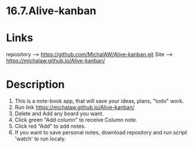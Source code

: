 # 16.7.Alive-kanban

# Links

repository --> https://github.com/MichalAW/Alive-kanban.git
Site --> https://michalaw.github.io/Alive-kanban/

# Description
1. This is a note-book app, that will save your ideas, plans, "todo" work.
2. Run link https://michalaw.github.io/Alive-kanban/
3. Delete and Add any board you want.
4. Click green "Add column" to receive Column note.
5. Click red "Add" to add notes. 
6. If you want to save personal notes, download repository and run script 'watch' to  run localy.
